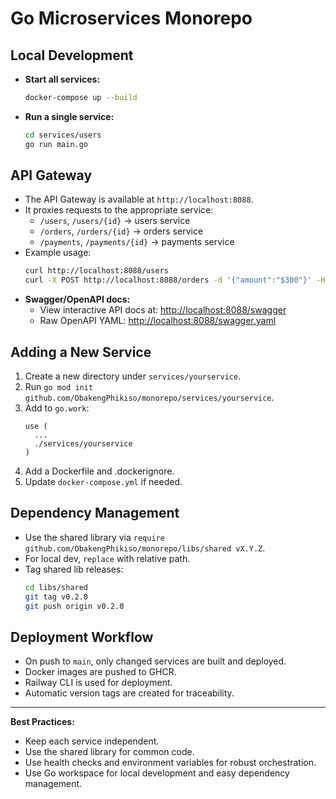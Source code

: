 # Go Microservices Monorepo

## Local Development

- **Start all services:**  
  ```sh
  docker-compose up --build
  ```
- **Run a single service:**  
  ```sh
  cd services/users
  go run main.go
  ```

## API Gateway

- The API Gateway is available at `http://localhost:8088`.
- It proxies requests to the appropriate service:
  - `/users`, `/users/{id}` → users service
  - `/orders`, `/orders/{id}` → orders service
  - `/payments`, `/payments/{id}` → payments service
- Example usage:
  ```sh
  curl http://localhost:8088/users
  curl -X POST http://localhost:8088/orders -d '{"amount":"$300"}' -H 'Content-Type: application/json'
  ```
- **Swagger/OpenAPI docs:**
  - View interactive API docs at: [http://localhost:8088/swagger](http://localhost:8088/swagger)
  - Raw OpenAPI YAML: [http://localhost:8088/swagger.yaml](http://localhost:8088/swagger.yaml)

## Adding a New Service

1. Create a new directory under `services/yourservice`.
2. Run `go mod init github.com/ObakengPhikiso/monorepo/services/yourservice`.
3. Add to `go.work`:
    ```
    use (
      ...
      ./services/yourservice
    )
    ```
4. Add a Dockerfile and .dockerignore.
5. Update `docker-compose.yml` if needed.

## Dependency Management

- Use the shared library via `require github.com/ObakengPhikiso/monorepo/libs/shared vX.Y.Z`.
- For local dev, `replace` with relative path.
- Tag shared lib releases:  
  ```sh
  cd libs/shared
  git tag v0.2.0
  git push origin v0.2.0
  ```

## Deployment Workflow

- On push to `main`, only changed services are built and deployed.
- Docker images are pushed to GHCR.
- Railway CLI is used for deployment.
- Automatic version tags are created for traceability.

---

**Best Practices:**
- Keep each service independent.
- Use the shared library for common code.
- Use health checks and environment variables for robust orchestration.
- Use Go workspace for local development and easy dependency management.
